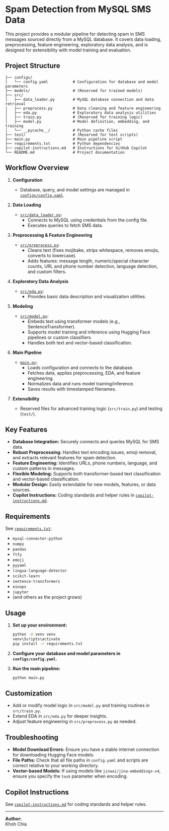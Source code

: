 # Spam Detection from MySQL SMS Data

This project provides a modular pipeline for detecting spam in SMS messages sourced directly from a MySQL database. It covers data loading, preprocessing, feature engineering, exploratory data analysis, and is designed for extensibility with model training and evaluation.

## Project Structure

```
├── configs/
│   └── config.yaml           # Configuration for database and model parameters
├── models/                   # (Reserved for trained models)
├── src/
│   ├── data_loader.py        # MySQL database connection and data retrieval
│   ├── preprocess.py         # Data cleaning and feature engineering
│   ├── eda.py                # Exploratory data analysis utilities
│   ├── train.py              # (Reserved for training logic)
│   ├── model.py              # Model definition, embedding, and training
│   └── __pycache__/          # Python cache files
├── test/                     # (Reserved for test scripts)
├── main.py                   # Main pipeline script
├── requirements.txt          # Python dependencies
├── copilot-instructions.md   # Instructions for GitHub Copilot
└── README.md                 # Project documentation
```

## Workflow Overview

1. **Configuration**  
   - Database, query, and model settings are managed in [`configs/config.yaml`](configs/config.yaml).

2. **Data Loading**  
   - [`src/data_loader.py`](src/data_loader.py):  
     - Connects to MySQL using credentials from the config file.
     - Executes queries to fetch SMS data.

3. **Preprocessing & Feature Engineering**  
   - [`src/preprocess.py`](src/preprocess.py):  
     - Cleans text (fixes mojibake, strips whitespace, removes emojis, converts to lowercase).
     - Adds features: message length, numeric/special character counts, URL and phone number detection, language detection, and custom filters.

4. **Exploratory Data Analysis**  
   - [`src/eda.py`](src/eda.py):  
     - Provides basic data description and visualization utilities.

5. **Modeling**  
   - [`src/model.py`](src/model.py):  
     - Embeds text using transformer models (e.g., SentenceTransformer).
     - Supports model training and inference using Hugging Face pipelines or custom classifiers.
     - Handles both text and vector-based classification.

6. **Main Pipeline**  
   - [`main.py`](main.py):  
     - Loads configuration and connects to the database.
     - Fetches data, applies preprocessing, EDA, and feature engineering.
     - Normalizes data and runs model training/inference.
     - Saves results with timestamped filenames.

7. **Extensibility**  
   - Reserved files for advanced training logic (`src/train.py`) and testing (`test/`).

## Key Features

- **Database Integration:** Securely connects and queries MySQL for SMS data.
- **Robust Preprocessing:** Handles text encoding issues, emoji removal, and extracts relevant features for spam detection.
- **Feature Engineering:** Identifies URLs, phone numbers, language, and custom patterns in messages.
- **Flexible Modeling:** Supports both transformer-based text classification and vector-based classification.
- **Modular Design:** Easily extendable for new models, features, or data sources.
- **Copilot Instructions:** Coding standards and helper rules in [`copilot-instructions.md`](copilot-instructions.md).

## Requirements

See [`requirements.txt`](requirements.txt):

- `mysql-connector-python`
- `numpy`
- `pandas`
- `ftfy`
- `emoji`
- `pyyaml`
- `lingua-language-detector`
- `scikit-learn`
- `sentence-transformers`
- `einops`
- `jupyter`
- (and others as the project grows)

## Usage

1. **Set up your environment:**
   ```sh
   python -m venv venv
   venv\Scripts\activate
   pip install -r requirements.txt
   ```

2. **Configure your database and model parameters in `configs/config.yaml`.**

3. **Run the main pipeline:**
   ```sh
   python main.py
   ```

## Customization

- Add or modify model logic in `src/model.py` and training routines in `src/train.py`.
- Extend EDA in `src/eda.py` for deeper insights.
- Adjust feature engineering in `src/preprocess.py` as needed.

## Troubleshooting

- **Model Download Errors:** Ensure you have a stable internet connection for downloading Hugging Face models.
- **File Paths:** Check that all file paths in `config.yaml` and scripts are correct relative to your working directory.
- **Vector-based Models:** If using models like `jinaai/jina-embeddings-v4`, ensure you specify the `task` parameter when encoding.

## Copilot Instructions

See [`copilot-instructions.md`](copilot-instructions.md) for coding standards and helper rules.

---

**Author:**  
Khoh Chia
